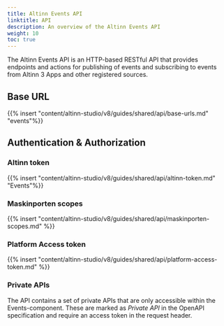 ```yaml
---
title: Altinn Events API
linktitle: API
description: An overview of the Altinn Events API
weight: 10
toc: true
---
```


The Altinn Events API is an HTTP-based RESTful API that provides endpoints and actions for publishing of events and subscribing to events from Altinn 3 Apps and other registered sources.

## Base URL

{{% insert "content/altinn-studio/v8/guides/shared/api/base-urls.md" "events"%}}

## Authentication & Authorization

### Altinn token

{{% insert "content/altinn-studio/v8/guides/shared/api/altinn-token.md" "Events"%}}

### Maskinporten scopes

{{% insert "content/altinn-studio/v8/guides/shared/api/maskinporten-scopes.md" %}}

### Platform Access token

{{% insert "content/altinn-studio/v8/guides/shared/api/platform-access-token.md" %}}

### Private APIs

The API contains a set of private APIs that are only accessible within the Events-component.
These are marked as _Private API_ in the OpenAPI specification and require an access token in the request header.
